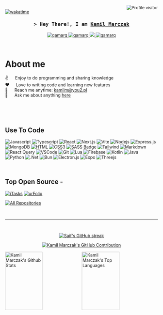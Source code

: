 <a href="https://komarev.com/ghpvc/?username=qamarq">
  <img align="right" src="https://komarev.com/ghpvc/?username=qamarq&label=Visitors&color=0e75b6&style=flat" alt="Profile visitor" />
</a>


[![wakatime](https://wakatime.com/badge/user/7e4fd86f-39e8-456e-a8b1-a2a9c20021e4.svg)](https://wakatime.com/@7e4fd86f-39e8-456e-a8b1-a2a9c20021e4)

<!-- Intro  -->
<h3 align="center">
        <samp>&gt; Hey There!, I am
                <b><a target="_blank" href="https://kamilmarczak.pl">Kamil Marczak</a></b>
        </samp>
</h3>

<p align="center">
 <a href="https://kamilmarczak.pl" target="blank">
  <img src="https://img.shields.io/badge/Website-DC143C?style=for-the-badge&logo=medium&logoColor=white" alt="qamarq" />
 </a>
 <a href="https://linkedin.com/in/%F0%9F%94%A5-kamil-marczak-095b331a2" target="_blank">
  <img src="https://img.shields.io/badge/LinkedIn-0077B5?style=for-the-badge&logo=linkedin&logoColor=white" alt="qamarq"/>
 </a>
 <a href="https://x.com/qamarq_" target="_blank">
  <img src="https://img.shields.io/badge/Twitter-000000?style=for-the-badge&logo=x&logoColor=white" />
 </a>
 <a href="https://instagram.com/kamil.marczak_" target="_blank">
  <img src="https://img.shields.io/badge/Instagram-fe4164?style=for-the-badge&logo=instagram&logoColor=white" alt="qamarq" />
 </a>
</p>
<br />

<!-- About Section -->
 # About me
 
<p>
 ✌️ &emsp; Enjoy to do programming and sharing knowledge <br/>
 ❤️ &emsp; Love to writing code and learning new features<br/>
 📧 &emsp; Reach me anytime: <a href="mailto:kamilm@you2.pl">kamilm@you2.pl</a><br/>
 💬 &emsp; Ask me about anything <a href="https://github.com/qamarq/qamarq/issues">here</a>

</p>

<br/>
<br/>
<br/>

## Use To Code

![Javascript](https://img.shields.io/badge/Javascript-F0DB4F?style=for-the-badge&labelColor=black&logo=javascript&logoColor=F0DB4F)
![Typescript](https://img.shields.io/badge/Typescript-007acc?style=for-the-badge&labelColor=black&logo=typescript&logoColor=007acc)
![React](https://img.shields.io/badge/-React-61DBFB?style=for-the-badge&labelColor=black&logo=react&logoColor=61DBFB)
![Next.js](https://img.shields.io/badge/next.js-000000?style=for-the-badge&logo=nextdotjs&logoColor=white)
![Vite](https://img.shields.io/badge/vite-%23646CFF.svg?style=for-the-badge&logo=vite&logoColor=white)
![Nodejs](https://img.shields.io/badge/Nodejs-3C873A?style=for-the-badge&labelColor=black&logo=node.js&logoColor=3C873A)
![Express.js](https://img.shields.io/badge/Express.js-000000?style=for-the-badge&logo=express&logoColor=white)
![MongoDB](https://img.shields.io/badge/MongoDB-4EA94B?style=for-the-badge&logo=mongodb&logoColor=white)
![HTML](https://img.shields.io/badge/HTML5-E34F26?style=for-the-badge&logo=html5&logoColor=white)
![CSS3](https://img.shields.io/badge/CSS3-1572B6?style=for-the-badge&logo=css3&logoColor=white)
![SASS Badge](https://img.shields.io/badge/Sass-CC6699?style=for-the-badge&logo=sass&logoColor=white)
![Tailwind](https://img.shields.io/badge/Tailwind_CSS-092749?style=for-the-badge&logo=tailwindcss&logoColor=06B6D4&labelColor=000000)
![Markdown](https://img.shields.io/badge/Markdown-000000?style=for-the-badge&logo=markdown&logoColor=white)
![React Query](https://img.shields.io/badge/-React_Query-FF4154?style=for-the-badge&logo=react%20query&logoColor=white)
![VSCode](https://img.shields.io/badge/Visual_Studio-0078d7?style=for-the-badge&logo=visual%20studio&logoColor=white)
![Git](https://img.shields.io/badge/Git-F05032?style=for-the-badge&logo=git&logoColor=white)
![Lua](https://img.shields.io/badge/lua-%232C2D72.svg?style=for-the-badge&logo=lua&logoColor=white)
![Firebase](https://img.shields.io/badge/firebase-a08021?style=for-the-badge&logo=firebase&logoColor=ffcd34)
![Kotlin](https://img.shields.io/badge/kotlin-%237F52FF.svg?style=for-the-badge&logo=kotlin&logoColor=white)
![Java](https://img.shields.io/badge/java-%23ED8B00.svg?style=for-the-badge&logo=openjdk&logoColor=white)
![Python](https://img.shields.io/badge/python-3670A0?style=for-the-badge&logo=python&logoColor=ffdd54)
![.Net](https://img.shields.io/badge/.NET-5C2D91?style=for-the-badge&logo=.net&logoColor=white)
![Bun](https://img.shields.io/badge/Bun-%23000000.svg?style=for-the-badge&logo=bun&logoColor=white)
![Electron.js](https://img.shields.io/badge/Electron-191970?style=for-the-badge&logo=Electron&logoColor=white)
![Expo](https://img.shields.io/badge/expo-1C1E24?style=for-the-badge&logo=expo&logoColor=#D04A37)
![Threejs](https://img.shields.io/badge/threejs-black?style=for-the-badge&logo=three.js&logoColor=white)

<br/>

## Top Open Source -
[![iTasks](https://github-readme-stats.vercel.app/api/pin/?username=qamarq&repo=nui_blocker&border_color=123dff&bg_color=0D1117&title_color=C9D1D9&text_color=8B949E&icon_color=123dff)](https://github.com/qamarq/nui_blocker)
[![urFolio](https://github-readme-stats.vercel.app/api/pin/?username=qamarq&repo=next-view-transitions&border_color=123dff&bg_color=0D1117&title_color=C9D1D9&text_color=8B949E&icon_color=123dff)](https://github.com/qamarq/next-view-transitions)

<p align="left">
  <a href="https://github.com/qamarq?tab=repositories" target="_blank"><img alt="All Repositories" title="All Repositories" src="https://img.shields.io/badge/-All%20Repos-2962FF?style=for-the-badge&logo=koding&logoColor=white"/></a>
</p>

<br/>
<hr/>
<br/>

<p align="center">
  <a href="https://github.com/qamarq">
    <img src="https://github-readme-streak-stats.herokuapp.com/?user=qamarq&theme=radical&border=123dff&background=0D1117" alt="Saif's GitHub streak"/>
  </a>
</p>

<p align="center">
  <a href="https://github.com/qamarq">
    <img src="https://github-profile-summary-cards.vercel.app/api/cards/profile-details?username=qamarq&theme=radical" alt="Kamil Marczak's GitHub Contribution"/>
  </a>
</p>

<a> 
    <a href="https://github.com/qamarq"><img alt="Kamil Marczak's Github Stats" src="https://denvercoder1-github-readme-stats.vercel.app/api?username=qamarq&show_icons=true&count_private=true&theme=react&border_color=123dff&bg_color=0D1117&title_color=F85D7F&icon_color=F8D866" height="192px" width="49.5%"/></a>
  <a href="https://github.com/qamarq"><img alt="Kamil Marczak's Top Languages" src="https://denvercoder1-github-readme-stats.vercel.app/api/top-langs/?username=qamarq&langs_count=8&layout=compact&theme=react&border_color=123dff&bg_color=0D1117&title_color=F85D7F&icon_color=F8D866" height="192px" width="49.5%"/></a>
  <br/>
</a>


<!-- ![Kamil Marczak's Graph](https://github-readme-activity-graph.vercel.app/graph?username=qamarq&custom_title=Kamil%20Marczak's%20GitHub%20Activity%20Graph&bg_color=0D1117&color=123dff&line=123dff&point=123dff&area_color=FFFFFF&title_color=FFFFFF&area=true) -->
